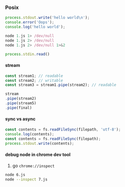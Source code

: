 ### Posix

```js
process.stdout.write('hello world\n');
console.error('Oops');
console.log('hello world');

node 1.js 1> /dev/null
node 1.js 2> /dev/null
node 1.js 2> /dev/null 1>&2

process.stdin.read()
```


#### stream

```js
const stream1; // readable
const stream2; // writable
const stream3 = stream1.pipe(stream2); // readable

stream
.pipe(stream2)
.pipe(stream5)
.pipe(final)
```

#### sync vs async

```js
const contents = fs.readFileSync(filepath, 'utf-8');
console.log(contents);
const contents = fs.readFileSync(filepath);
process.stdout.write(contents);
```

#### debug node in chrome dev tool

1. go `chrome://inspect`

```bash
node 6.js
node --inspect 7.js
```